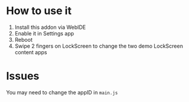 # How to use it

1. Install this addon via WebIDE
2. Enable it in Settings app
3. Reboot
4. Swipe 2 fingers on LockScreen to change the two demo LockScreen content apps

# Issues

You may need to change the appID in `main.js`

